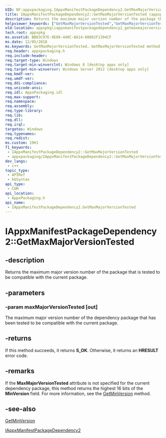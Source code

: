 ```yaml
---
UID: NF:appxpackaging.IAppxManifestPackageDependency2.GetMaxMajorVersionTested
title: IAppxManifestPackageDependency2::GetMaxMajorVersionTested (appxpackaging.h)
description: Returns the maximum major version number of the package that is tested to be compatible with the current package.
helpviewer_keywords: ["GetMaxMajorVersionTested","GetMaxMajorVersionTested method [App packaging and management]","GetMaxMajorVersionTested method [App packaging and management]","IAppxManifestPackageDependency2 interface","IAppxManifestPackageDependency2 interface [App packaging and management]","GetMaxMajorVersionTested method","IAppxManifestPackageDependency2.GetMaxMajorVersionTested","IAppxManifestPackageDependency2::GetMaxMajorVersionTested","appxpackaging/IAppxManifestPackageDependency2::GetMaxMajorVersionTested","appxpkg.iappxmanifestpackagedependency2_getmaxmajorversiontested"]
old-location: appxpkg\iappxmanifestpackagedependency2_getmaxmajorversiontested.htm
tech.root: appxpkg
ms.assetid: BB83C97E-9E89-440C-8A14-88062F1394CF
ms.date: 12/05/2018
ms.keywords: GetMaxMajorVersionTested, GetMaxMajorVersionTested method [App packaging and management], GetMaxMajorVersionTested method [App packaging and management],IAppxManifestPackageDependency2 interface, IAppxManifestPackageDependency2 interface [App packaging and management],GetMaxMajorVersionTested method, IAppxManifestPackageDependency2.GetMaxMajorVersionTested, IAppxManifestPackageDependency2::GetMaxMajorVersionTested, appxpackaging/IAppxManifestPackageDependency2::GetMaxMajorVersionTested, appxpkg.iappxmanifestpackagedependency2_getmaxmajorversiontested
req.header: appxpackaging.h
req.include-header: 
req.target-type: Windows
req.target-min-winverclnt: Windows 8 [desktop apps only]
req.target-min-winversvr: Windows Server 2012 [desktop apps only]
req.kmdf-ver: 
req.umdf-ver: 
req.ddi-compliance: 
req.unicode-ansi: 
req.idl: AppxPackaging.idl
req.max-support: 
req.namespace: 
req.assembly: 
req.type-library: 
req.lib: 
req.dll: 
req.irql: 
targetos: Windows
req.typenames: 
req.redist: 
ms.custom: 19H1
f1_keywords:
 - IAppxManifestPackageDependency2::GetMaxMajorVersionTested
 - appxpackaging/IAppxManifestPackageDependency2::GetMaxMajorVersionTested
dev_langs:
 - c++
topic_type:
 - APIRef
 - kbSyntax
api_type:
 - COM
api_location:
 - AppxPackaging.h
api_name:
 - IAppxManifestPackageDependency2.GetMaxMajorVersionTested
---
```


# IAppxManifestPackageDependency2::GetMaxMajorVersionTested


## -description

Returns the maximum major version number of  the package that is tested to be compatible
with the current package.

## -parameters

### -param maxMajorVersionTested [out]

The maximum major version number of the dependency package that has been tested to be compatible
with the current package.

## -returns

If this method succeeds, it returns <b>S_OK</b>. Otherwise, it returns an <b>HRESULT</b> error code.

## -remarks

 If the
<b>MaxMajorVersionTested</b> attribute is not specified for the current dependency package, this method returns the highest 16 bits of the <b>MinVersion</b> field. For more information, see the <a href="/windows/desktop/api/appxpackaging/nf-appxpackaging-iappxmanifestpackagedependency-getminversion">GetMinVersion</a> method.

## -see-also

<a href="/windows/desktop/api/appxpackaging/nf-appxpackaging-iappxmanifestpackagedependency-getminversion">GetMinVersion</a>



<a href="/windows/desktop/api/appxpackaging/nn-appxpackaging-iappxmanifestpackagedependency2">IAppxManifestPackageDependency2</a>